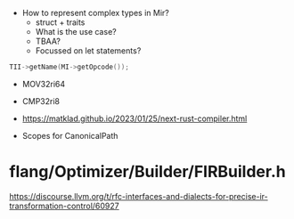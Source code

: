 

* How to represent complex types in Mir?
  * struct + traits
  * What is the use case?
  * TBAA?
  * Focussed on let statements?


```cpp
TII->getName(MI->getOpcode());
```

* MOV32ri64
* CMP32ri8



* https://matklad.github.io/2023/01/25/next-rust-compiler.html

* Scopes for CanonicalPath


# flang/Optimizer/Builder/FIRBuilder.h


https://discourse.llvm.org/t/rfc-interfaces-and-dialects-for-precise-ir-transformation-control/60927
